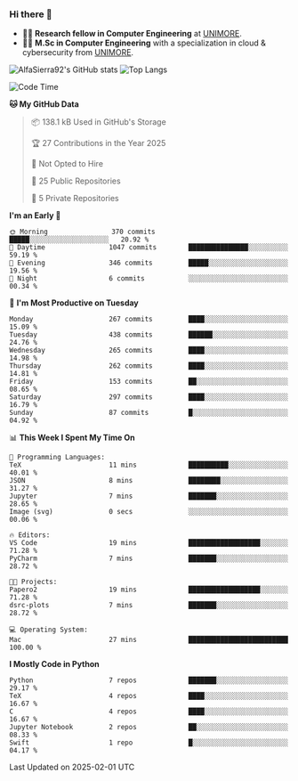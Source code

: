 ### Hi there 👋
- 👨‍💻 **Research fellow in Computer Engineering** at [UNIMORE](https://international.unimore.it/).
- 👨‍🎓 **M.Sc in Computer Engineering** with a specialization in cloud & cybersecurity from [UNIMORE](https://international.unimore.it/).


![AlfaSierra92's GitHub stats](https://github-readme-stats.vercel.app/api?username=AlfaSierra92&theme=nord)
![Top Langs](https://github-readme-stats.vercel.app/api/top-langs/?username=AlfaSierra92&theme=nord&layout=compact)

<!--START_SECTION:waka-->
![Code Time](http://img.shields.io/badge/Code%20Time-218%20hrs%2035%20mins-blue)

**🐱 My GitHub Data** 

> 📦 138.1 kB Used in GitHub's Storage 
 > 
> 🏆 27 Contributions in the Year 2025
 > 
> 🚫 Not Opted to Hire
 > 
> 📜 25 Public Repositories 
 > 
> 🔑 5 Private Repositories 
 > 
**I'm an Early 🐤** 

```text
🌞 Morning                370 commits         █████░░░░░░░░░░░░░░░░░░░░   20.92 % 
🌆 Daytime                1047 commits        ███████████████░░░░░░░░░░   59.19 % 
🌃 Evening                346 commits         █████░░░░░░░░░░░░░░░░░░░░   19.56 % 
🌙 Night                  6 commits           ░░░░░░░░░░░░░░░░░░░░░░░░░   00.34 % 
```
📅 **I'm Most Productive on Tuesday** 

```text
Monday                   267 commits         ████░░░░░░░░░░░░░░░░░░░░░   15.09 % 
Tuesday                  438 commits         ██████░░░░░░░░░░░░░░░░░░░   24.76 % 
Wednesday                265 commits         ████░░░░░░░░░░░░░░░░░░░░░   14.98 % 
Thursday                 262 commits         ████░░░░░░░░░░░░░░░░░░░░░   14.81 % 
Friday                   153 commits         ██░░░░░░░░░░░░░░░░░░░░░░░   08.65 % 
Saturday                 297 commits         ████░░░░░░░░░░░░░░░░░░░░░   16.79 % 
Sunday                   87 commits          █░░░░░░░░░░░░░░░░░░░░░░░░   04.92 % 
```


📊 **This Week I Spent My Time On** 

```text
💬 Programming Languages: 
TeX                      11 mins             ██████████░░░░░░░░░░░░░░░   40.01 % 
JSON                     8 mins              ████████░░░░░░░░░░░░░░░░░   31.27 % 
Jupyter                  7 mins              ███████░░░░░░░░░░░░░░░░░░   28.65 % 
Image (svg)              0 secs              ░░░░░░░░░░░░░░░░░░░░░░░░░   00.06 % 

🔥 Editors: 
VS Code                  19 mins             ██████████████████░░░░░░░   71.28 % 
PyCharm                  7 mins              ███████░░░░░░░░░░░░░░░░░░   28.72 % 

🐱‍💻 Projects: 
Papero2                  19 mins             ██████████████████░░░░░░░   71.28 % 
dsrc-plots               7 mins              ███████░░░░░░░░░░░░░░░░░░   28.72 % 

💻 Operating System: 
Mac                      27 mins             █████████████████████████   100.00 % 
```

**I Mostly Code in Python** 

```text
Python                   7 repos             ███████░░░░░░░░░░░░░░░░░░   29.17 % 
TeX                      4 repos             ████░░░░░░░░░░░░░░░░░░░░░   16.67 % 
C                        4 repos             ████░░░░░░░░░░░░░░░░░░░░░   16.67 % 
Jupyter Notebook         2 repos             ██░░░░░░░░░░░░░░░░░░░░░░░   08.33 % 
Swift                    1 repo              █░░░░░░░░░░░░░░░░░░░░░░░░   04.17 % 
```




 Last Updated on 2025-02-01 UTC
<!--END_SECTION:waka-->

<!--
**AlfaSierra92/AlfaSierra92** is a ✨ _special_ ✨ repository because its `README.md` (this file) appears on your GitHub profile.

Here are some ideas to get you started:

- 🔭 I’m currently working on ...
- 🌱 I’m currently learning ...
- 👯 I’m looking to collaborate on ...
- 🤔 I’m looking for help with ...
- 💬 Ask me about ...
- 📫 How to reach me: ...
- 😄 Pronouns: ...
- ⚡ Fun fact: ...
-->
